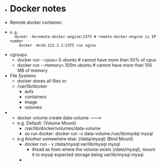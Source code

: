- # Docker notes
- Remote docker container:
- ```
  e.g.
  	docker -H=remote-docker-engine:2375	# remote-docker-engine is IP number
      docker -H=10.123.2.1:2375 run nginx
  ```
- cgroups
	- docker run --cpus=.5 ubuntu                  # cannot have more than 50% of cpus
	- docker run --memory=.100m ubuntu      # cannot have more than 100 MB of memory
- File Systems
	- docker stores all files in:
	- /var/lib/docker
		- aufs
		- containers
		- image
		- volumes
-
	- docker volume create data-volume --->
	- e.g. Default: (Volume Mount)
		- /var/lib/docker/volumes/data-volume
		- so run docker: docker run -v data-volume:/var/lib/mydql mysql
	- e.g Another somewhere else: (/data/mysql) (Bind Mount)
		- docker run - v /data/mysql:var/lib/mysql mysql
			- #read as from where the volume exists (/data/mysql), mount it to mysql expected storage being var/lib/mysql mysql
		-